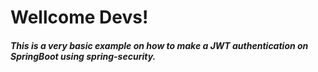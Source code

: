 # Wellcome Devs!

##### This is a very basic example on how to make a JWT authentication on SpringBoot using spring-security.